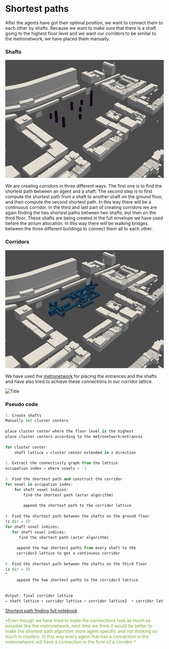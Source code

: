 # Shortest paths

After the agents have got their optimal position, we want to connect them to each other by shafts. Because we want to make sure that there is a shaft going to the highest floor level and we want our corridors to be similar to the metronetwork, we have placed them manually. 

### Shafts
![Title](../../../img/shafts.jpg)


We are creating corridors in three different ways. 
The first one is to find the shortest path between an agent and a shaft. 
The second step is to first compute the shortest path from a shaft to another shaft on the ground floor, and then compute the second shortest path. In this way there will be a continuous corridor. 
In the third and last part of creating corridors we are again finding the two shortest paths between two shafts, but then on the third floor. These shafts are being created in the full envelope we have used before the atrium allocation. In this way there will be walking bridges between the three different buildings to connect them all to each other. 

### Corridors
![Title](../../../img/corridors_with_bridges.jpg)

We have used the [metronetwork](/spatial_computing_project_template/A1_Planning/Products/#metro-network) for placing the entrances and the shafts and have also tried to achieve these connections in our corridor lattice. 

![Title](../../../img/corridors_metronetwork.png)


### Pseudo code 
``` python
1. Create shafts
Manually set cluster centers

place cluster center where the floor level is the highest
place cluster centers according to the metronetwork/entrances

for cluster center
	shaft lattice = cluster center extended in z direction

2. Extract the connectivity graph from the lattice
occupation index = where voxels > -1 

3. Find the shortest path and construct the corridor
for voxel in occupation index:
	for shaft voxel indices:
		find the shortest path (astar algorithm)
	
		append the shortest path to the corridor lattice

4. Find the shortest path between the shafts on the ground floor
(z dir = 0)
for shaft voxel indices:
   for shaft voxel indices: 
      find the shortest path (astar algorithm)

	 append the two shortest paths from every shaft to the 
     corridor2 lattice to get a continuous corridor

5. Find the shortest path between the shafts on the third floor
(z dir = 3)
“
	 append the two shortest paths to the corridor3 lattice 


Output: final corridor lattice  
= shaft lattice + corridor lattice + corridor lattice2 	+ corridor lattice3	
```

[Shortest path finding full notebook](/spatial_computing_project_template/index/scripts/corridors/)


 <span style="color: #76AB24;">*Even though we have tried to make the connections look as much as possible like the metronetwork, next time we think it would be better to make the shortest path algorithm more agent specific and not thinking so much in clusters. In this way every agent that has a connection in the metronetwork will have a connection in the form of a corridor *</span>